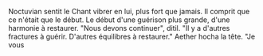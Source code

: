 Noctuvian sentit le Chant vibrer en lui, plus fort que jamais. Il comprit que ce n'était que le début. Le début d'une guérison plus grande, d'une harmonie à restaurer. "Nous devons continuer", ditil. "Il y a d'autres fractures à guérir. D'autres équilibres à restaurer." Aether hocha la tête. "Je vous
